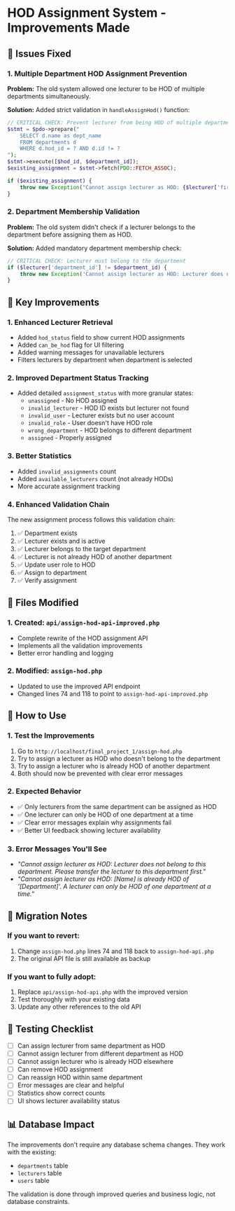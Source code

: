 # HOD Assignment System - Improvements Made

## 🚨 Issues Fixed

### 1. **Multiple Department HOD Assignment Prevention**
**Problem:** The old system allowed one lecturer to be HOD of multiple departments simultaneously.

**Solution:** Added strict validation in `handleAssignHod()` function:
```php
// CRITICAL CHECK: Prevent lecturer from being HOD of multiple departments
$stmt = $pdo->prepare("
    SELECT d.name as dept_name 
    FROM departments d 
    WHERE d.hod_id = ? AND d.id != ?
");
$stmt->execute([$hod_id, $department_id]);
$existing_assignment = $stmt->fetch(PDO::FETCH_ASSOC);

if ($existing_assignment) {
    throw new Exception("Cannot assign lecturer as HOD: {$lecturer['first_name']} {$lecturer['last_name']} is already HOD of '{$existing_assignment['dept_name']}'. A lecturer can only be HOD of one department at a time.");
}
```

### 2. **Department Membership Validation**
**Problem:** The old system didn't check if a lecturer belongs to the department before assigning them as HOD.

**Solution:** Added mandatory department membership check:
```php
// CRITICAL CHECK: Lecturer must belong to the department
if ($lecturer['department_id'] != $department_id) {
    throw new Exception('Cannot assign lecturer as HOD: Lecturer does not belong to this department. Please transfer the lecturer to this department first.');
}
```

## 🔧 Key Improvements

### 1. **Enhanced Lecturer Retrieval**
- Added `hod_status` field to show current HOD assignments
- Added `can_be_hod` flag for UI filtering
- Added warning messages for unavailable lecturers
- Filters lecturers by department when department is selected

### 2. **Improved Department Status Tracking**
- Added detailed `assignment_status` with more granular states:
  - `unassigned` - No HOD assigned
  - `invalid_lecturer` - HOD ID exists but lecturer not found
  - `invalid_user` - Lecturer exists but no user account
  - `invalid_role` - User doesn't have HOD role
  - `wrong_department` - HOD belongs to different department
  - `assigned` - Properly assigned

### 3. **Better Statistics**
- Added `invalid_assignments` count
- Added `available_lecturers` count (not already HODs)
- More accurate assignment tracking

### 4. **Enhanced Validation Chain**
The new assignment process follows this validation chain:
1. ✅ Department exists
2. ✅ Lecturer exists and is active
3. ✅ Lecturer belongs to the target department
4. ✅ Lecturer is not already HOD of another department
5. ✅ Update user role to HOD
6. ✅ Assign to department
7. ✅ Verify assignment

## 📁 Files Modified

### 1. **Created: `api/assign-hod-api-improved.php`**
- Complete rewrite of the HOD assignment API
- Implements all the validation improvements
- Better error handling and logging

### 2. **Modified: `assign-hod.php`**
- Updated to use the improved API endpoint
- Changed lines 74 and 118 to point to `assign-hod-api-improved.php`

## 🚀 How to Use

### 1. **Test the Improvements**
1. Go to `http://localhost/final_project_1/assign-hod.php`
2. Try to assign a lecturer as HOD who doesn't belong to the department
3. Try to assign a lecturer who is already HOD of another department
4. Both should now be prevented with clear error messages

### 2. **Expected Behavior**
- ✅ Only lecturers from the same department can be assigned as HOD
- ✅ One lecturer can only be HOD of one department at a time
- ✅ Clear error messages explain why assignments fail
- ✅ Better UI feedback showing lecturer availability

### 3. **Error Messages You'll See**
- *"Cannot assign lecturer as HOD: Lecturer does not belong to this department. Please transfer the lecturer to this department first."*
- *"Cannot assign lecturer as HOD: [Name] is already HOD of '[Department]'. A lecturer can only be HOD of one department at a time."*

## 🔄 Migration Notes

### If you want to revert:
1. Change `assign-hod.php` lines 74 and 118 back to `assign-hod-api.php`
2. The original API file is still available as backup

### If you want to fully adopt:
1. Replace `api/assign-hod-api.php` with the improved version
2. Test thoroughly with your existing data
3. Update any other references to the old API

## 🧪 Testing Checklist

- [ ] Can assign lecturer from same department as HOD
- [ ] Cannot assign lecturer from different department as HOD
- [ ] Cannot assign lecturer who is already HOD elsewhere
- [ ] Can remove HOD assignment
- [ ] Can reassign HOD within same department
- [ ] Error messages are clear and helpful
- [ ] Statistics show correct counts
- [ ] UI shows lecturer availability status

## 📊 Database Impact

The improvements don't require any database schema changes. They work with the existing:
- `departments` table
- `lecturers` table  
- `users` table

The validation is done through improved queries and business logic, not database constraints.
